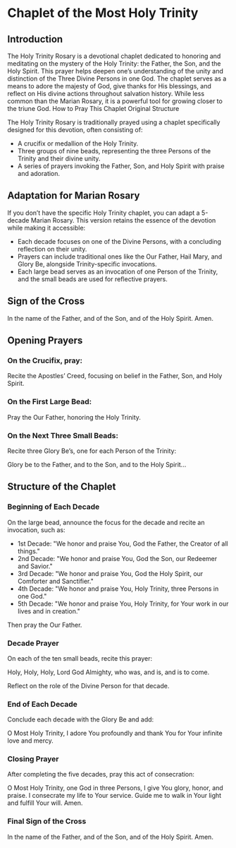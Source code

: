 # Chaplet of the Most Holy Trinity

## Introduction

The Holy Trinity Rosary is a devotional chaplet dedicated to honoring and meditating on the mystery of the Holy Trinity: the Father, the Son, and the Holy Spirit. This prayer helps deepen one’s understanding of the unity and distinction of the Three Divine Persons in one God. The chaplet serves as a means to adore the majesty of God, give thanks for His blessings, and reflect on His divine actions throughout salvation history. While less common than the Marian Rosary, it is a powerful tool for growing closer to the triune God.
How to Pray This Chaplet
Original Structure

The Holy Trinity Rosary is traditionally prayed using a chaplet specifically designed for this devotion, often consisting of:

* A crucifix or medallion of the Holy Trinity.
 * Three groups of nine beads, representing the three Persons of the Trinity and their divine unity.
 * A series of prayers invoking the Father, Son, and Holy Spirit with praise and adoration.

## Adaptation for Marian Rosary

If you don’t have the specific Holy Trinity chaplet, you can adapt a 5-decade Marian Rosary. This version retains the essence of the devotion while making it accessible:

 * Each decade focuses on one of the Divine Persons, with a concluding reflection on their unity.
 * Prayers can include traditional ones like the Our Father, Hail Mary, and Glory Be, alongside Trinity-specific invocations.
 * Each large bead serves as an invocation of one Person of the Trinity, and the small beads are used for reflective prayers.

## Sign of the Cross

In the name of the Father, and of the Son, and of the Holy Spirit. Amen.

## Opening Prayers

### On the Crucifix, pray:

Recite the Apostles’ Creed, focusing on belief in the Father, Son, and Holy Spirit.

### On the First Large Bead:

Pray the Our Father, honoring the Holy Trinity.

### On the Next Three Small Beads:

Recite three Glory Be’s, one for each Person of the Trinity:

Glory be to the Father, and to the Son, and to the Holy Spirit...

## Structure of the Chaplet

### Beginning of Each Decade

On the large bead, announce the focus for the decade and recite an invocation, such as:

 * 1st Decade: "We honor and praise You, God the Father, the Creator of all things."
 * 2nd Decade: "We honor and praise You, God the Son, our Redeemer and Savior."
 * 3rd Decade: "We honor and praise You, God the Holy Spirit, our Comforter and Sanctifier."
 * 4th Decade: "We honor and praise You, Holy Trinity, three Persons in one God."
 * 5th Decade: "We honor and praise You, Holy Trinity, for Your work in our lives and in creation."

Then pray the Our Father.

### Decade Prayer

On each of the ten small beads, recite this prayer:

Holy, Holy, Holy, Lord God Almighty, who was, and is, and is to come.

Reflect on the role of the Divine Person for that decade.

### End of Each Decade

Conclude each decade with the Glory Be and add:

O Most Holy Trinity, I adore You profoundly and thank You for Your infinite love and mercy.

### Closing Prayer

After completing the five decades, pray this act of consecration:

O Most Holy Trinity, one God in three Persons, I give You glory, honor, and praise. I consecrate my life to Your service. Guide me to walk in Your light and fulfill Your will. Amen.

### Final Sign of the Cross

In the name of the Father, and of the Son, and of the Holy Spirit. Amen.
